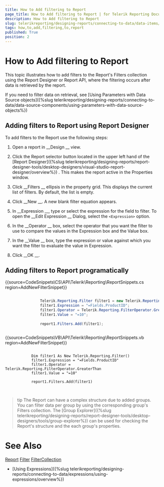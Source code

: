 ```yaml
---
title: How to Add filtering to Report
page_title: How to Add filtering to Report | for Telerik Reporting Documentation
description: How to Add filtering to Report
slug: telerikreporting/designing-reports/connecting-to-data/data-items/filtering-data/how-to-add-filtering-to-report
tags: how,to,add,filtering,to,report
published: True
position: 2
---
```


# How to Add filtering to Report



This topic illustrates how to add filters to the Report's Filters collection using the Report Designer or Report API,
        where the filtering occurs after data is retrieved by the report.
      


If you need to filter data on retrieval, see 
[Using Parameters with Data Source objects]({%slug telerikreporting/designing-reports/connecting-to-data/data-source-components/using-parameters-with-data-source-objects%})


## Adding filters to Report using Report Designer

To add filters to the Report use the following steps:


1. Open a report in 
__Design
__ view.
            


1. Click the Report selector button located in the upper left hand
              of the 
[Report Designer]({%slug telerikreporting/designing-reports/report-designer-tools/desktop-designers/visual-studio-report-designer/overview%})
.
              This makes the report active in the Properties window.
            


1. Click 
__Filters
__ ellipsis in the property grid. This displays the current list of filters. By default, the list is empty.
            


1. Click 
__New
__. A new blank filter equation appears.
            


1. In 
__Expression
__, type or select the expression for the field to filter. To open the 
__Edit Expression
__ Dialog, select the ```<Expression>``` option.
            


1. In the 
__Operator
__ box, select the operator that you want the filter to use to compare the values in the Expression box and the Value box.
            


1. In the 
__Value
__ box, type the expression or value against which you want the filter to evaluate the value in Expression.
            


1. Click 
__OK
__.
            


## Adding filters to Report programatically

{{source=CodeSnippets\CS\API\Telerik\Reporting\ReportSnippets.cs region=AddNewFilterSnippet}}
````C#
	
	            Telerik.Reporting.Filter filter1 = new Telerik.Reporting.Filter();
	            filter1.Expression = "=Fields.ProductID";
	            filter1.Operator = Telerik.Reporting.FilterOperator.GreaterThan;
	            filter1.Value = "=10";
	
	            report1.Filters.Add(filter1);
	            
````




{{source=CodeSnippets\VB\API\Telerik\Reporting\ReportSnippets.vb region=AddNewFilterSnippet}}
````VB
	
	        Dim filter1 As New Telerik.Reporting.Filter()
	        filter1.Expression = "=Fields.ProductID"
	        filter1.Operator = Telerik.Reporting.FilterOperator.GreaterThan
	        filter1.Value = "=10"
	
	        report1.Filters.Add(filter1)
	
````




## 

>tip The Report can have a complex structure due to added groups.            You can filter data per group by using the corresponding group's Filters collection.          The [Group Explorer]({%slug telerikreporting/designing-reports/report-designer-tools/desktop-designers/tools/group-explorer%}) can be used for checking the            Report's structure and the each group's properties.          


# See Also
[Report](/reporting/api/Telerik.Reporting.Report)
[Filter](/reporting/api/Telerik.Reporting.Filter)
[FilterCollection](/reporting/api/Telerik.Reporting.FilterCollection)


 * [Using Expressions]({%slug telerikreporting/designing-reports/connecting-to-data/expressions/using-expressions/overview%})

